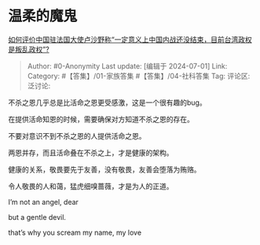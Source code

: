# 温柔的魔鬼
[如何评价中国驻法国大使卢沙野称“一定意义上中国内战还没结束，目前台湾政权是叛乱政权”?](https://www.zhihu.com/question/660152690/answer/3547584046)

> Author: #0-Anonymity
> Last update: [编辑于 2024-07-01]
> Link:
> Category: #【答集】/01-家族答集 #【答集】/04-社科答集 
> Tag: 
> 评论区:
> 泛讨论:

不杀之恩几乎总是比活命之恩更受感激，这是一个很有趣的bug。

在提供活命知恩的时候，需要确保对方知道不杀之恩的存在。

不要对意识不到不杀之恩的人提供活命之恩。

两恩并存，而且活命叠在不杀之上，才是健康的架构。

健康的关系，敬畏要先于友善，没有敬畏，友善会堕落为贿赂。

令人敬畏的人和蔼，猛虎细嗅蔷薇，才是为人的正道。

I’m not an angel, dear

but a gentle devil.

that’s why you scream my name, my love